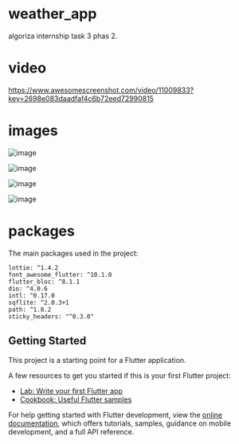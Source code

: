 # weather_app

algoriza internship task 3 phas 2.
# video
https://www.awesomescreenshot.com/video/11009833?key=2698e083daadfaf4c6b72eed72990815

# images 


![image](https://user-images.githubusercontent.com/99971619/189497990-9a5a7304-eced-4569-9c7b-7dba18eafdc7.png)

![image](https://user-images.githubusercontent.com/99971619/189498092-0735e5f0-1a5d-428a-ac4e-c8047d93a185.png)

![image](https://user-images.githubusercontent.com/99971619/189498110-2a50fb4c-7096-4725-8fb0-55674c5a6ffa.png)

![image](https://user-images.githubusercontent.com/99971619/189498188-c57211f3-dc8e-4d0f-9da5-a848feb234d5.png)

# packages

The main packages used in the project:

  ```
  lottie: ^1.4.2
  font_awesome_flutter: ^10.1.0
  flutter_bloc: ^8.1.1
  dio: ^4.0.6
  intl: ^0.17.0
  sqflite: ^2.0.3+1
  path: ^1.8.2
  sticky_headers: "^0.3.0"
  ```


## Getting Started

This project is a starting point for a Flutter application.

A few resources to get you started if this is your first Flutter project:

- [Lab: Write your first Flutter app](https://docs.flutter.dev/get-started/codelab)
- [Cookbook: Useful Flutter samples](https://docs.flutter.dev/cookbook)

For help getting started with Flutter development, view the
[online documentation](https://docs.flutter.dev/), which offers tutorials,
samples, guidance on mobile development, and a full API reference.
